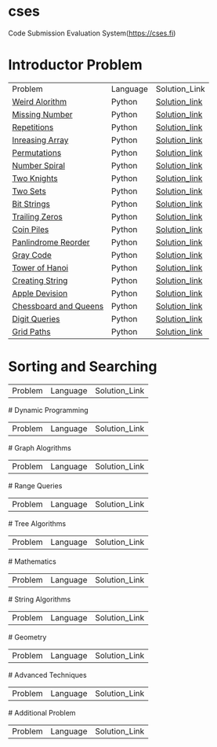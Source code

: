 # cses
Code Submission Evaluation System(https://cses.fi)
# Introductor Problem

<table> 
<tr>
<td>Problem</td>
<td>Language</td>
<td>Solution_Link</td>
</tr>

<tr>
<td><a href="https://cses.fi/problemset/task/1068"> Weird Alorithm </a></td>
<td>Python</td>
<td><a href="https://github.com/GENRATECODE/cses/blob/main/Weird_Algorithm.py">Solution_link</a></td>
</tr>

<tr>
<td><a href="https://cses.fi/problemset/task/1083"> Missing Number </a></td>
<td>Python</td>
<td><a href="https://github.com/GENRATECODE/cses/blob/main/Missing_Number.py">Solution_link</a></td>
</tr>

<tr>
<td><a href="https://cses.fi/problemset/task/1069"> Repetitions </a></td>
<td>Python</td>
<td><a href="https://github.com/GENRATECODE/cses/blob/main/Repetitions.py">Solution_link</a></td>
</tr>

<tr>
<td><a href="https://cses.fi/problemset/task/1094"> Inreasing Array </a></td>
<td>Python</td>
<td><a href="https://github.com/GENRATECODE/cses/blob/main/Increasing_Array.py">Solution_link</a></td>
</tr>

<tr>
<td><a href="https://cses.fi/problemset/task/1070"> Permutations </a></td>
<td>Python</td>
<td><a href="https://github.com/GENRATECODE/cses/blob/main/Permutations.py">Solution_link</a></td>
</tr>

<tr>
<td><a href="https://cses.fi/problemset/task/1071">Number Spiral</a></td>
<td>Python</td>
<td><a href="https://github.com/GENRATECODE/cses/blob/main/Number_spiral.py">Solution_link</a></td>
</tr>

<tr>
<td><a href="https://cses.fi/problemset/task/1072">Two Knights </a></td>
<td>Python</td>
<td><a href="https://github.com/GENRATECODE/cses/blob/main/Two_Knights.py">Solution_link</a></td>
</tr>

<tr>
<td><a href="https://cses.fi/problemset/task/1092"> Two Sets </a></td>
<td>Python</td>
<td><a href="https://github.com/GENRATECODE/cses/blob/main/Two_Set.py">Solution_link</a></td>
</tr>

<tr>
<td><a href="https://cses.fi/problemset/task/1617"> Bit Strings </a></td>
<td>Python</td>
<td><a href="https://github.com/GENRATECODE/cses/blob/main/Bit_Strings.py">Solution_link</a></td>
</tr>

<tr>
<td><a href="https://cses.fi/problemset/task/1618"> Trailing Zeros </a></td>
<td>Python</td>
<td><a href="https://github.com/GENRATECODE/cses/blob/main/Trailing_Zeros.py ">Solution_link</a></td>
</tr>

<tr>
<td><a href="https://cses.fi/problemset/task/1754"> Coin Piles </a></td>
<td>Python</td>
<td><a href="">Solution_link</a></td>
</tr>

<tr>
<td><a href="https://cses.fi/problemset/task/1755">Panlindrome Reorder </a></td>
<td>Python</td>
<td><a href="">Solution_link</a></td>
</tr>

<tr>
<td><a href="https://cses.fi/problemset/task/2205"> Gray Code </a></td>
<td>Python</td>
<td><a href="">Solution_link</a></td>
</tr>

<tr>
<td><a href="https://cses.fi/problemset/task/2165">Tower of Hanoi</a></td>
<td>Python</td>
<td><a href="">Solution_link</a></td>
</tr>

<tr>
<td><a href="https://cses.fi/problemset/task/1622">Creating String </a></td>
<td>Python</td>
<td><a href="">Solution_link</a></td>
</tr>

<tr>
<td><a href="https://cses.fi/problemset/task/1623"> Apple Devision </a></td>
<td>Python</td>
<td><a href="">Solution_link</a></td>
</tr>

<tr>
<td><a href="https://cses.fi/problemset/task/1624">Chessboard and Queens</a></td>
<td>Python</td>
<td><a href="">Solution_link</a></td>
</tr>

<tr>
<td><a href="https://cses.fi/problemset/task/2431">Digit Queries  </a></td>
<td>Python</td>
<td><a href="">Solution_link</a></td>
</tr>

<tr>
<td><a href="https://cses.fi/problemset/task/1625"> Grid Paths </a></td>
<td>Python</td>
<td><a href="">Solution_link</a></td>
</tr>
</table>

# Sorting and Searching 
<table> 
<tr>
<td>Problem</td>
<td>Language</td>
<td>Solution_Link</td>
</tr>
  
</table>
# Dynamic Programming
<table> 
<tr>
<td>Problem</td>
<td>Language</td>
<td>Solution_Link</td>
</tr>
  </table>
# Graph Alogrithms
<table> 
<tr>
<td>Problem</td>
<td>Language</td>
<td>Solution_Link</td>
</tr>
  </table>
# Range Queries
<table> 
<tr>
<td>Problem</td>
<td>Language</td>
<td>Solution_Link</td>
</tr>
  </table>
# Tree Algorithms
<table> 
<tr>
<td>Problem</td>
<td>Language</td>
<td>Solution_Link</td>
</tr>
  </table>
# Mathematics
<table> 
<tr>
<td>Problem</td>
<td>Language</td>
<td>Solution_Link</td>
</tr>
  
  </table>
# String Algorithms
<table> 
<tr>
<td>Problem</td>
<td>Language</td>
<td>Solution_Link</td>
</tr>
  
  </table>
# Geometry 
<table> 
<tr>
<td>Problem</td>
<td>Language</td>
<td>Solution_Link</td>
</tr>
  
  </table>
# Advanced Techniques
<table> 
<tr>
<td>Problem</td>
<td>Language</td>
<td>Solution_Link</td>
</tr>
  </table>
# Additional Problem 
<table> 
<tr>
<td>Problem</td>
<td>Language</td>
<td>Solution_Link</td>
</tr>
  
  </table>



